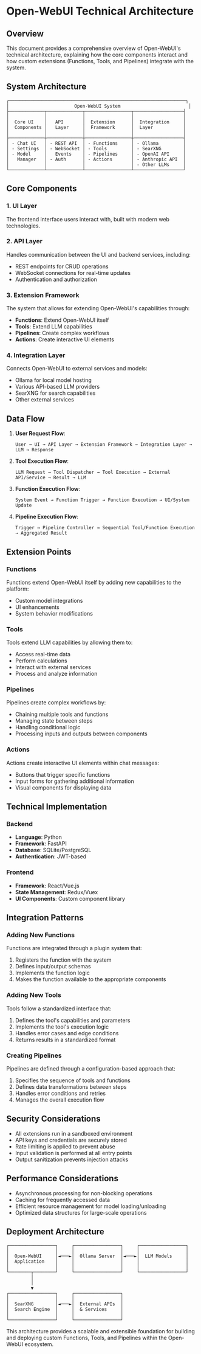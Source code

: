 # Open-WebUI Technical Architecture

## Overview

This document provides a comprehensive overview of Open-WebUI's technical architecture, explaining how the core components interact and how custom extensions (Functions, Tools, and Pipelines) integrate with the system.

## System Architecture

```
┌─────────────────────────────────────────────────────────────────┐
│                        Open-WebUI System                         │
├─────────────┬─────────────┬─────────────────┬──────────────────┤
│             │             │                 │                  │
│  Core UI    │   API       │  Extension      │  Integration     │
│  Components │   Layer     │  Framework      │  Layer           │
│             │             │                 │                  │
├─────────────┼─────────────┼─────────────────┼──────────────────┤
│ - Chat UI   │ - REST API  │ - Functions     │ - Ollama         │
│ - Settings  │ - WebSocket │ - Tools         │ - SearXNG        │
│ - Model     │   Events    │ - Pipelines     │ - OpenAI API     │
│   Manager   │ - Auth      │ - Actions       │ - Anthropic API  │
│             │             │                 │ - Other LLMs     │
└─────────────┴─────────────┴─────────────────┴──────────────────┘
```

## Core Components

### 1. UI Layer
The frontend interface users interact with, built with modern web technologies.

### 2. API Layer
Handles communication between the UI and backend services, including:
- REST endpoints for CRUD operations
- WebSocket connections for real-time updates
- Authentication and authorization

### 3. Extension Framework
The system that allows for extending Open-WebUI's capabilities through:
- **Functions**: Extend Open-WebUI itself
- **Tools**: Extend LLM capabilities
- **Pipelines**: Create complex workflows
- **Actions**: Create interactive UI elements

### 4. Integration Layer
Connects Open-WebUI to external services and models:
- Ollama for local model hosting
- Various API-based LLM providers
- SearXNG for search capabilities
- Other external services

## Data Flow

1. **User Request Flow**:
   ```
   User → UI → API Layer → Extension Framework → Integration Layer → LLM → Response
   ```

2. **Tool Execution Flow**:
   ```
   LLM Request → Tool Dispatcher → Tool Execution → External API/Service → Result → LLM
   ```

3. **Function Execution Flow**:
   ```
   System Event → Function Trigger → Function Execution → UI/System Update
   ```

4. **Pipeline Execution Flow**:
   ```
   Trigger → Pipeline Controller → Sequential Tool/Function Execution → Aggregated Result
   ```

## Extension Points

### Functions
Functions extend Open-WebUI itself by adding new capabilities to the platform:
- Custom model integrations
- UI enhancements
- System behavior modifications

### Tools
Tools extend LLM capabilities by allowing them to:
- Access real-time data
- Perform calculations
- Interact with external services
- Process and analyze information

### Pipelines
Pipelines create complex workflows by:
- Chaining multiple tools and functions
- Managing state between steps
- Handling conditional logic
- Processing inputs and outputs between components

### Actions
Actions create interactive UI elements within chat messages:
- Buttons that trigger specific functions
- Input forms for gathering additional information
- Visual components for displaying data

## Technical Implementation

### Backend
- **Language**: Python
- **Framework**: FastAPI
- **Database**: SQLite/PostgreSQL
- **Authentication**: JWT-based

### Frontend
- **Framework**: React/Vue.js
- **State Management**: Redux/Vuex
- **UI Components**: Custom component library

## Integration Patterns

### Adding New Functions
Functions are integrated through a plugin system that:
1. Registers the function with the system
2. Defines input/output schemas
3. Implements the function logic
4. Makes the function available to the appropriate components

### Adding New Tools
Tools follow a standardized interface that:
1. Defines the tool's capabilities and parameters
2. Implements the tool's execution logic
3. Handles error cases and edge conditions
4. Returns results in a standardized format

### Creating Pipelines
Pipelines are defined through a configuration-based approach that:
1. Specifies the sequence of tools and functions
2. Defines data transformations between steps
3. Handles error conditions and retries
4. Manages the overall execution flow

## Security Considerations

- All extensions run in a sandboxed environment
- API keys and credentials are securely stored
- Rate limiting is applied to prevent abuse
- Input validation is performed at all entry points
- Output sanitization prevents injection attacks

## Performance Considerations

- Asynchronous processing for non-blocking operations
- Caching for frequently accessed data
- Efficient resource management for model loading/unloading
- Optimized data structures for large-scale operations

## Deployment Architecture

```
┌─────────────────┐     ┌─────────────────┐     ┌─────────────────┐
│                 │     │                 │     │                 │
│  Open-WebUI     │◄───►│  Ollama Server  │◄───►│  LLM Models     │
│  Application    │     │                 │     │                 │
│                 │     │                 │     │                 │
└────────┬────────┘     └─────────────────┘     └─────────────────┘
         │
         │
         ▼
┌─────────────────┐     ┌─────────────────┐
│                 │     │                 │
│  SearXNG        │◄───►│  External APIs  │
│  Search Engine  │     │  & Services     │
│                 │     │                 │
└─────────────────┘     └─────────────────┘
```

This architecture provides a scalable and extensible foundation for building and deploying custom Functions, Tools, and Pipelines within the Open-WebUI ecosystem.
